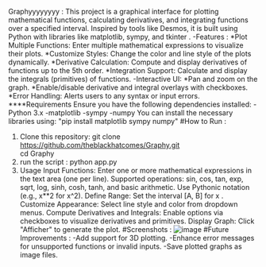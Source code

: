 Graphyyyyyyyy : 
This project is a graphical interface for plotting mathematical functions, calculating derivatives, and integrating functions over a specified interval. Inspired by tools like Desmos, it is built using Python with libraries like matplotlib, sympy, and tkinter . 
-Features : 
*Plot Multiple Functions: Enter multiple mathematical expressions to visualize their plots.
*Customize Styles: Change the color and line style of the plots dynamically.
*Derivative Calculation: Compute and display derivatives of functions up to the 5th order.
*Integration Support: Calculate and display the integrals (primitives) of functions.
-Interactive UI:
*Pan and zoom on the graph.
*Enable/disable derivative and integral overlays with checkboxes.
*Error Handling: Alerts users to any syntax or input errors.
****Requirements
Ensure you have the following dependencies installed:
-Python 3.x
-matplotlib
-sympy
-numpy
You can install the necessary libraries using: 
"pip install matplotlib sympy numpy"
#How to Run : 
1. Clone this repository: git clone https://github.com/theblackhatcomes/Graphy.git  
cd Graphy
2. run the script : python app.py
3. Usage
Input Functions: Enter one or more mathematical expressions in the text area (one per line).
Supported operations: sin, cos, tan, exp, sqrt, log, sinh, cosh, tanh, and basic arithmetic.
Use Pythonic notation (e.g., x**2 for x^2).
Define Range: Set the interval [A, B] for x  .
Customize Appearance: Select line style and color from dropdown menus.
Compute Derivatives and Integrals: Enable options via checkboxes to visualize derivatives and primitives.
Display Graph: Click "Afficher" to generate the plot.
#Screenshots :
![image](https://github.com/user-attachments/assets/a364b277-f600-493f-b161-1d47d89ddd3a)
#Future Improvements : 
-Add support for 3D plotting.
-Enhance error messages for unsupported functions or invalid inputs.
-Save plotted graphs as image files.


  
 
